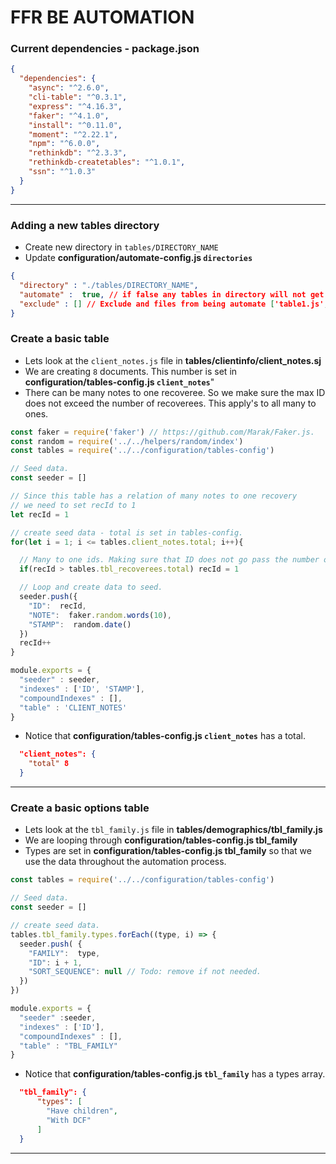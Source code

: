 # FFR BE AUTOMATION

### Current dependencies - package.json
```json
{
  "dependencies": {
    "async": "^2.6.0",
    "cli-table": "^0.3.1",
    "express": "^4.16.3",
    "faker": "^4.1.0",
    "install": "^0.11.0",
    "moment": "^2.22.1",
    "npm": "^6.0.0",
    "rethinkdb": "^2.3.3",
    "rethinkdb-createtables": "^1.0.1",
    "ssn": "^1.0.3"
  }
}
```

---



### Adding a new tables directory
- Create new directory in `tables/DIRECTORY_NAME`
- Update **configuration/automate-config.js `directories`**

```json
{
  "directory" : "./tables/DIRECTORY_NAME",
  "automate" :  true, // if false any tables in directory will not get automated
  "exclude" : [] // Exclude and files from being automate ['table1.js', 'table2.js']
}
```


### Create a basic table

- Lets look at the `client_notes.js` file in **tables/clientinfo/client_notes.sj**
- We are creating `8` documents. This number is set in **configuration/tables-config.js `client_notes`**"
- There can be many notes to one recoveree. So we make sure the max ID does not exceed the number of recoverees. This apply's to all many to ones.

```javascript
const faker = require('faker') // https://github.com/Marak/Faker.js.
const random = require('../../helpers/random/index')
const tables = require('../../configuration/tables-config') 

// Seed data.
const seeder = []

// Since this table has a relation of many notes to one recovery
// we need to set recId to 1
let recId = 1

// create seed data - total is set in tables-config.
for(let i = 1; i <= tables.client_notes.total; i++){

  // Many to one ids. Making sure that ID does not go pass the number of recoverees.
  if(recId > tables.tbl_recoverees.total) recId = 1

  // Loop and create data to seed.
  seeder.push({
    "ID":  recId,
    "NOTE":  faker.random.words(10),
    "STAMP":  random.date()
  })
  recId++
}

module.exports = {
  "seeder" : seeder,
  "indexes" : ['ID', 'STAMP'],
  "compoundIndexes" : [],
  "table" : 'CLIENT_NOTES'
}

```

- Notice that **configuration/tables-config.js `client_notes`** has a total.

```json 
  "client_notes": {
    "total" 8
  }
```

---


### Create a basic options table

- Lets look at the `tbl_family.js` file in **tables/demographics/tbl_family.js**
- We are looping through **configuration/tables-config.js tbl_family**
- Types are set in **configuration/tables-config.js tbl_family** so that we use the data throughout the automation process.

```javascript
const tables = require('../../configuration/tables-config')

// Seed data.
const seeder = []

// create seed data.
tables.tbl_family.types.forEach((type, i) => {
  seeder.push( {
    "FAMILY":  type,
    "ID": i + 1,
    "SORT_SEQUENCE": null // Todo: remove if not needed.
  })
})

module.exports = {
  "seeder" :seeder,
  "indexes" : ['ID'],
  "compoundIndexes" : [],
  "table" : "TBL_FAMILY"
}

```

- Notice that  **configuration/tables-config.js `tbl_family`** has a types array.

```json 
  "tbl_family": {
      "types": [
        "Have children",
        "With DCF"
      ]
  }
```

---
